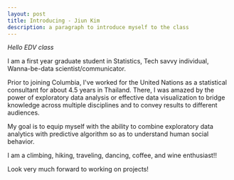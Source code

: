 ```yaml
---
layout: post
title: Introducing - Jiun Kim
description: a paragraph to introduce myself to the class
---
```


*Hello EDV class*

I am a first year graduate student in Statistics, Tech savvy individual, Wanna-be-data scientist/communicator.

Prior to joining Columbia, I've worked for the United Nations as a statistical consultant for about 4.5 years in Thailand.
There, I was amazed by the power of exploratory data analysis or effective data visualization to bridge knowledge across multiple disciplines and to convey results to different audiences.

My goal is to equip myself with the ability to combine exploratory data analytics with predictive algorithm so as to understand human social behavior.

I am a climbing, hiking, traveling, dancing, coffee, and wine enthusiast!!

Look very much forward to working on projects! 

